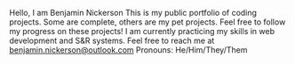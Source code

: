 Hello, I am Benjamin Nickerson
This is my public portfolio of coding projects. Some are complete, others are my pet projects. Feel free to follow my progress on these projects!
I am currently practicing my skills in web development and S&R systems.
Feel free to reach me at benjamin.nickerson@outlook.com
Pronouns: He/Him/They/Them
